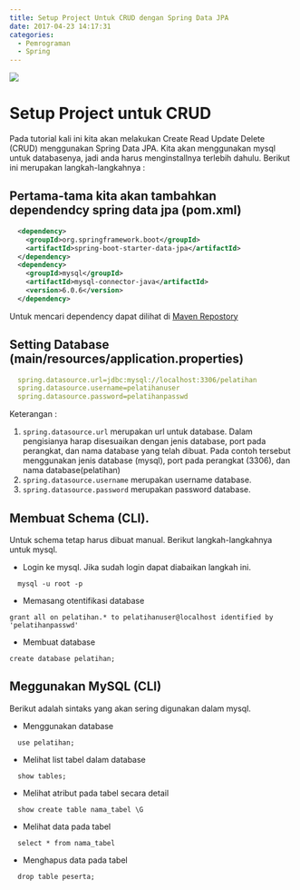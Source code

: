 ```yaml
---
title: Setup Project Untuk CRUD dengan Spring Data JPA
date: 2017-04-23 14:17:31
categories:
  - Pemrograman
  - Spring
---
```

![](/images/springboot.png)

# Setup Project untuk CRUD
Pada tutorial kali ini kita akan melakukan Create Read Update Delete (CRUD) menggunakan Spring Data JPA. Kita akan menggunakan mysql untuk databasenya, jadi anda harus menginstallnya terlebih dahulu.
Berikut ini merupakan langkah-langkahnya :

## Pertama-tama kita akan tambahkan dependendcy spring data jpa (pom.xml)

```xml
  <dependency>
    <groupId>org.springframework.boot</groupId>
    <artifactId>spring-boot-starter-data-jpa</artifactId>
  </dependency>
  <dependency>
    <groupId>mysql</groupId>
    <artifactId>mysql-connector-java</artifactId>
    <version>6.0.6</version>
  </dependency>
```
Untuk mencari dependency dapat dilihat di [Maven Repostory](https://mvnrepository.com)

## Setting Database (main/resources/application.properties)

```yml
  spring.datasource.url=jdbc:mysql://localhost:3306/pelatihan
  spring.datasource.username=pelatihanuser
  spring.datasource.password=pelatihanpasswd
```
Keterangan :
1. `spring.datasource.url` merupakan url untuk database. Dalam pengisianya harap disesuaikan dengan jenis database, port pada perangkat, dan nama database yang telah dibuat. Pada contoh tersebut menggunakan jenis database (mysql), port pada perangkat (3306), dan nama database(pelatihan)
2. `spring.datasource.username` merupakan username database.
3. `spring.datasource.password` merupakan password database.


## Membuat Schema (CLI).
Untuk schema tetap harus dibuat manual. Berikut langkah-langkahnya untuk mysql.
- Login ke mysql. Jika sudah login dapat diabaikan langkah ini.

```
  mysql -u root -p
```
- Memasang otentifikasi database

```
grant all on pelatihan.* to pelatihanuser@localhost identified by 'pelatihanpasswd'
```
- Membuat database

```
create database pelatihan;
```

## Meggunakan MySQL (CLI)
Berikut adalah sintaks yang akan sering digunakan dalam mysql.
- Menggunakan database

```
  use pelatihan;
```
- Melihat list tabel dalam database

```
  show tables;
```
- Melihat atribut pada tabel secara detail

```		
  show create table nama_tabel \G
```
- Melihat data pada tabel

```
  select * from nama_tabel
```
- Menghapus data pada tabel

```
  drop table peserta;
```

